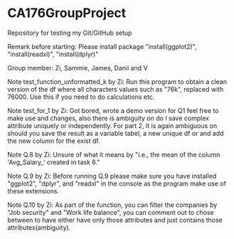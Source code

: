 # CA176GroupProject
Repository for testing my Git/GitHub setup

Remark before starting:
Please install package "install(ggplot2)", "install(readxl)", "install(dplyr)"

Group member: Zi, Sammie, James, Danii and V


Note test_function_unformatted_k by Zi:
Run this program to obtain a clean version of the df where all characters values such as "76k", replaced with 76000. Use this if you need to do calculations etc. 

Note test_for_1 by Zi:
Got bored, wrote a demo version for Q1 feel free to make use and changes, also there is ambiguity on do I save complex attribute uniquely or independently. For part 2, it is again ambiguous on should you save the result as a variable tabel, a new unique df or and add the new column for the exist df.

Note Q.8 by Zi:
Unsure of what it means by "i.e., the mean of the column 'Avg_Salary_’ created in task 6."

Note Q.9 by Zi: 
Before running Q.9 please make sure you have installed "ggplot2", "dplyr", and "readxl" in the console as the program make use of these extensions.

Note Q.10 by Zi:
As part of the function, you can filter the companies by "Job security" and "Work life balance", you can comment out to chose between to have either have only those attributes and just contains those attributes(ambiguity).